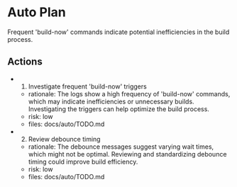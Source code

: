 # Auto Plan

Frequent 'build-now' commands indicate potential inefficiencies in the build process.

## Actions
- 1. Investigate frequent 'build-now' triggers
  - rationale: The logs show a high frequency of 'build-now' commands, which may indicate inefficiencies or unnecessary builds. Investigating the triggers can help optimize the build process.
  - risk: low
  - files: docs/auto/TODO.md
- 2. Review debounce timing
  - rationale: The debounce messages suggest varying wait times, which might not be optimal. Reviewing and standardizing debounce timing could improve build efficiency.
  - risk: low
  - files: docs/auto/TODO.md